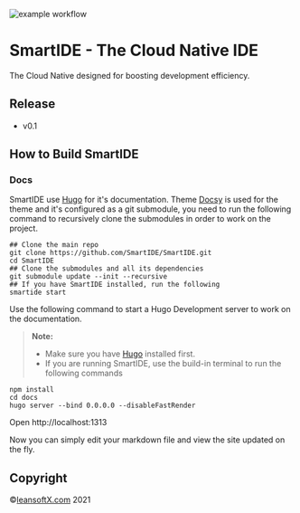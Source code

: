 ![example workflow](https://github.com/smartide/smartide/actions/workflows/smartide-docs-publish.yml/badge.svg)

# SmartIDE - The Cloud Native IDE

The Cloud Native designed for boosting development efficiency.

## Release 

- v0.1 

## How to Build SmartIDE

### Docs

SmartIDE use [Hugo](https://gohugo.io/) for it's documentation. Theme [Docsy](https://www.docsy.dev) is used for the theme and it's configured as a git submodule, you need to run the following command to recursively clone the submodules in order to work on the project.

```shell
## Clone the main repo
git clone https://github.com/SmartIDE/SmartIDE.git
cd SmartIDE
## Clone the submodules and all its dependencies
git submodule update --init --recursive
## If you have SmartIDE installed, run the following
smartide start
```

Use the following command to start a Hugo Development server to work on the documentation.

> **Note:** 
> - Make sure you have [Hugo](https://gohugo.io/) installed first.
> - If you are running SmartIDE, use the build-in terminal to run the following commands

```shell
npm install
cd docs
hugo server --bind 0.0.0.0 --disableFastRender
```

Open http://localhost:1313

Now you can simply edit your markdown file and view the site updated on the fly. 

## Copyright 

&copy;[leansoftX.com](https://leansoftx.com) 2021

